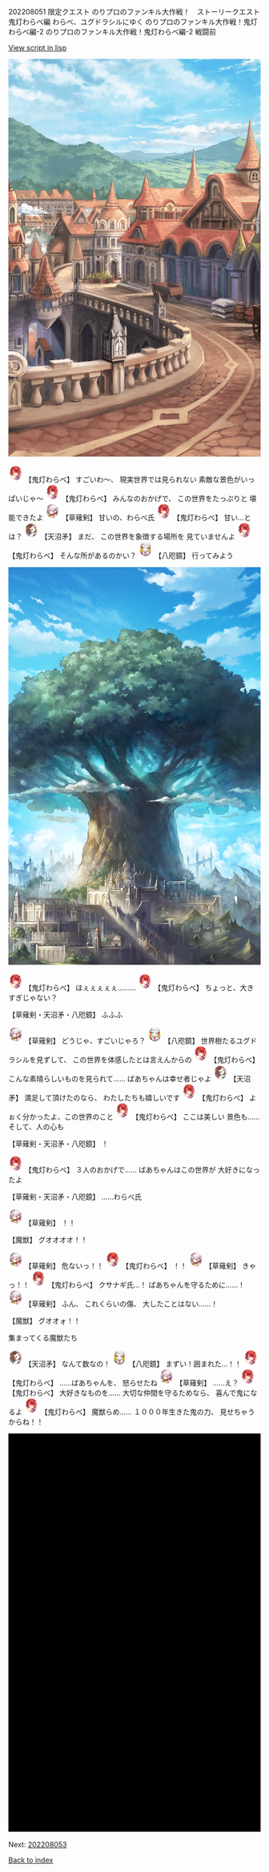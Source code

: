 202208051 限定クエスト  のりプロのファンキル大作戦！　ストーリークエスト 鬼灯わらべ編 わらべ、ユグドラシルにゆく のりプロのファンキル大作戦！鬼灯わらべ編-2 のりプロのファンキル大作戦！鬼灯わらべ編-2 戦闘前

[View script in lisp](../scripts/202208051.txt)

![town_2.png](../images/backgrounds/town_2.png)

<img src="../images/units/5105311.png" alt="5105311.png" height="34"/>
【鬼灯わらべ】
すごいわ～、
現実世界では見られない
素敵な景色がいっぱいじゃ～

<img src="../images/units/5105311.png" alt="5105311.png" height="34"/>
【鬼灯わらべ】
みんなのおかげで、
この世界をたっぷりと
堪能できたよ

<img src="../images/units/100421.png" alt="100421.png" height="34"/>
【草薙剣】
甘いの、わらべ氏

<img src="../images/units/5105311.png" alt="5105311.png" height="34"/>
【鬼灯わらべ】
甘い…とは？

<img src="../images/units/300431.png" alt="300431.png" height="34"/>
【天沼矛】
まだ、
この世界を象徴する場所を
見ていませんよ

<img src="../images/units/5105311.png" alt="5105311.png" height="34"/>
【鬼灯わらべ】
そんな所があるのかい？

<img src="../images/units/500331.png" alt="500331.png" height="34"/>
【八咫鏡】
行ってみよう

![in_yggdrasill2.png](../images/backgrounds/in_yggdrasill2.png)

<img src="../images/units/5105311.png" alt="5105311.png" height="34"/>
【鬼灯わらべ】
ほぇぇぇぇぇ………

<img src="../images/units/5105311.png" alt="5105311.png" height="34"/>
【鬼灯わらべ】
ちょっと、大きすぎじゃない？

【草薙剣・天沼矛・八咫鏡】
ふふふ

<img src="../images/units/100421.png" alt="100421.png" height="34"/>
【草薙剣】
どうじゃ、すごいじゃろ？

<img src="../images/units/500331.png" alt="500331.png" height="34"/>
【八咫鏡】
世界樹たるユグドラシルを見ずして、
この世界を体感したとは言えんからの

<img src="../images/units/5105311.png" alt="5105311.png" height="34"/>
【鬼灯わらべ】
こんな素晴らしいものを見られて……
ばあちゃんは幸せ者じゃよ

<img src="../images/units/300431.png" alt="300431.png" height="34"/>
【天沼矛】
満足して頂けたのなら、
わたしたちも嬉しいです

<img src="../images/units/5105311.png" alt="5105311.png" height="34"/>
【鬼灯わらべ】
よぉく分かったよ、この世界のこと

<img src="../images/units/5105311.png" alt="5105311.png" height="34"/>
【鬼灯わらべ】
ここは美しい
景色も……
そして、人の心も

【草薙剣・天沼矛・八咫鏡】
！

<img src="../images/units/5105311.png" alt="5105311.png" height="34"/>
【鬼灯わらべ】
３人のおかげで……
ばあちゃんはこの世界が
大好きになったよ

【草薙剣・天沼矛・八咫鏡】
……わらべ氏

<img src="../images/units/100421.png" alt="100421.png" height="34"/>
【草薙剣】
！！

【魔獣】
グオオオオ！！

<img src="../images/units/100421.png" alt="100421.png" height="34"/>
【草薙剣】
危ないっ！！

<img src="../images/units/5105311.png" alt="5105311.png" height="34"/>
【鬼灯わらべ】
！！

<img src="../images/units/100421.png" alt="100421.png" height="34"/>
【草薙剣】
きゃっ！！

<img src="../images/units/5105311.png" alt="5105311.png" height="34"/>
【鬼灯わらべ】
クサナギ氏…！
ばあちゃんを守るために……！

<img src="../images/units/100421.png" alt="100421.png" height="34"/>
【草薙剣】
ふん、
これくらいの傷、
大したことはない……！

【魔獣】
グオオォ！！

集まってくる魔獣たち

<img src="../images/units/300431.png" alt="300431.png" height="34"/>
【天沼矛】
なんて数なの！

<img src="../images/units/500331.png" alt="500331.png" height="34"/>
【八咫鏡】
まずい！囲まれた…！！

<img src="../images/units/5105311.png" alt="5105311.png" height="34"/>
【鬼灯わらべ】
……ばあちゃんを、
怒らせたね

<img src="../images/units/100421.png" alt="100421.png" height="34"/>
【草薙剣】
……え？

<img src="../images/units/5105311.png" alt="5105311.png" height="34"/>
【鬼灯わらべ】
大好きなものを……
大切な仲間を守るためなら、
喜んで鬼になるよ

<img src="../images/units/5105311.png" alt="5105311.png" height="34"/>
【鬼灯わらべ】
魔獣らめ……
１０００年生きた鬼の力、
見せちゃうからね！！

![bg_black.png](../images/backgrounds/bg_black.png)


Next: [202208053](202208053.md)

[Back to index](index.md)
